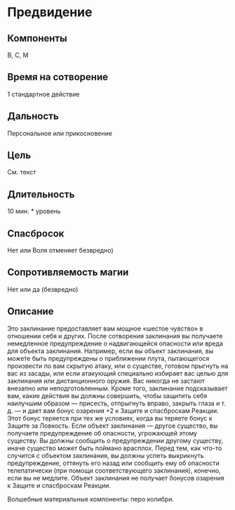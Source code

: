 # Предвидение

## Компоненты
В, С, М

## Время на сотворение
1 стандартное действие

## Дальность
Персональное или прикосновение

## Цель
См. текст

## Длительность
10 мин. * уровень

## Спасбросок
Нет или Воля отменяет безвредно)

## Сопротивляемость магии
Нет или да (безвредно)

## Описание
Это заклинание предоставляет вам мощное «шестое чувство» в отношении себя и других. После сотворения заклинания вы получаете немедленное предупреждение о надвигающейся опасности или вреда для объекта заклинания. Например, если вы объект заклинания, вы можете быть предупреждены о приближении плута, пытающегося произвести по вам скрытую атаку, или о существе, готовом прыгнуть на вас из засады, или если атакующий специально избирает вас целью для заклинания или дистанционного оружия. Вас никогда не застают внезапно или неподготовленным. Кроме того, заклинание подсказывает вам, какие действия вы должны совершить, чтобы защитить себя наилучшим образом — присесть, отпрыгнуть вправо, закрыть глаза и т. д. — и дает вам бонус озарения +2 к Защите и спасброскам Реакции. Этот бонус теряется при тех же условиях, когда вы теряете бонус к Защите за Ловкость. Если объект заклинания — другое существо, вы получаете предупреждение об опасности, угрожающей этому существу. Вы должны сообщить о предупреждении другому существу, иначе существо может быть поймано врасплох. Перед тем, как что-то случится с объектом заклинания, вы должны успеть выкрикнуть предупреждение, оттянуть его назад или сообщить ему об опасности телепатически (при помощи соответствующего заклинания), конечно, если вы не медлите. Объект заклинания не получает бонусов озарения к Защите и спасброскам Реакции.

Волшебные материальные компоненты: перо колибри.